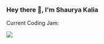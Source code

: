 ### Hey there 👋, I'm Shaurya Kalia

<!--
**shauryakalia/shauryakalia** is a ✨ _special_ ✨ repository because its `README.md` (this file) appears on your GitHub profile.

Here are some ideas to get you started:

- 🔭 I’m currently working on ...
- 🌱 I’m currently learning ...
- 👯 I’m looking to collaborate on ...
- 🤔 I’m looking for help with ...
- 💬 Ask me about ...
- 📫 How to reach me: ...
- 😄 Pronouns: ...
- ⚡ Fun fact: ...
-->

Current Coding Jam:

[![](https://song-preview-readme.herokuapp.com/preview?st=I2U2MGEwYQ==&ed=IzIwMjAyMg==&txt=I0ZGRkZGRg==&name=UmVhZHkgKGZlYXQuIEd1bm5hKQ==&sUrl=aHR0cHM6Ly9saDMuZ29vZ2xldXNlcmNvbnRlbnQuY29tLzRqVk9Mb2oxei1qXzczbU9UNldBY3VId1FqaUtPeVpQUFdYUm5EejBTU0hNenZrVjZEVC1vUGsza25YSzluSnV3SEs1N0YwSnZOZU1oZV91PXcxMjAtaDEyMC1sOTAtcmo=&artist=TGlsIEJhYnk=)](https://www.youtube.com/watch?v=lVou8NAcY7U)
